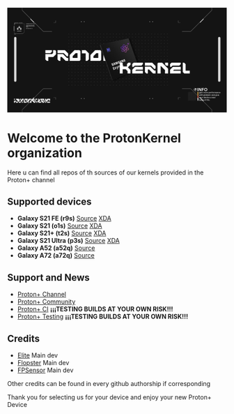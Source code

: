 ![ProtonKernel](https://github.com/ProtonKernel/.github/raw/main/profile/banner.png)

# Welcome to the ProtonKernel organization

Here u can find all repos of th sources of our kernels provided in the Proton+ channel

## Supported devices

 - **Galaxy S21 FE (r9s)** [Source](https://github.com/ProtonKernel/Proton) [XDA](https://xdaforums.com/t/kernel-exynos2100-proton-kernel.4744978/)     
 - **Galaxy S21 (o1s)** [Source](https://github.com/ProtonKernel/Proton) [XDA](https://xdaforums.com/t/kernel-exynos2100-proton-kernel.4744978/)    
 - **Galaxy S21+ (t2s)** [Source](https://github.com/ProtonKernel/Proton) [XDA](https://xdaforums.com/t/kernel-exynos2100-proton-kernel.4744978/)    
 - **Galaxy S21 Ultra (p3s)** [Source](https://github.com/ProtonKernel/Proton) [XDA](https://xdaforums.com/t/kernel-exynos2100-proton-kernel.4744978/)    
 - **Galaxy A52 (a52q)** [Source](https://github.com/ProtonKernel/ProtonForA572Q)    
 - **Galaxy A72 (a72q)** [Source](https://github.com/ProtonKernel/ProtonForA572Q)    

## Support and News

 - [Proton+ Channel](https://t.me/ProtonPlusKernel)
 - [Proton+ Community](https://t.me/ProtonPlusCM)
 - [Proton+ CI](https://t.me/Proton_CI) **¡¡¡TESTING BUILDS AT YOUR OWN RISK!!!**
 - [Proton+ Testing](https://t.me/Proton_testers) **¡¡¡TESTING BUILDS AT YOUR OWN RISK!!!**    

## Credits

 - [Elite](https://t.me/EliteGalaxy) Main dev
 - [Flopster](https://t.me/Flopster101) Main dev
 - [FPSensor](https://t.me/FPSensor) Main dev

Other credits can be found in every github authorship if corresponding

Thank you for selecting us for your device and enjoy your new Proton+ Device

